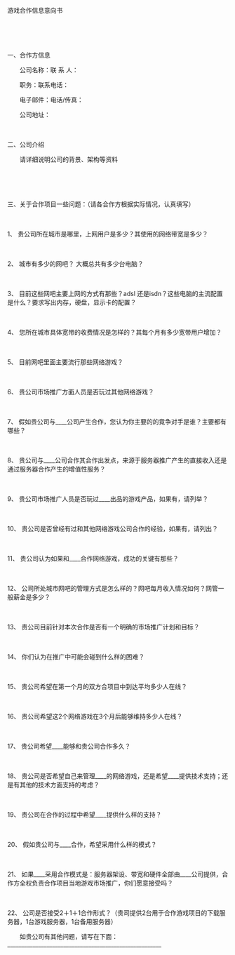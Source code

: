 



游戏合作信息意向书



 

　　

　　


 一、合作方信息



　　公司名称：联 系 人：

　　职务：联系电话：

　　电子邮件：电话/传真：

　　公司地址：

　　


 二、公司介绍



　　请详细说明公司的背景、架构等资料

　　

　　


 三、关于合作项目一些问题：（请各合作方根据实际情况，认真填写）



　　

1、
 贵公司所在城市是哪里，上网用户是多少？其使用的网络带宽是多少？

　　

2、
城市有多少的网吧？ 大概总共有多少台电脑？

　　

3、
目前这些网吧主要上网的方式有那些？adsl 还是isdn？这些电脑的主流配置是什么？要求写出内存，硬盘，显示卡的配置？

　　

4、
您所在城市具体宽带的收费情况是怎样的？其每个月有多少宽带用户增加？

　　

5、
目前网吧里面主要流行那些网络游戏？

　　

6、
贵公司市场推广方面人员是否玩过其他网络游戏？

　　

7、
假如贵公司与____公司产生合作，您认为你主要的的竟争对手是谁？主要都有哪些？

　　

8、
贵公司与____公司合作其合作出发点，来源于服务器推广产生的直接收入还是通过服务器合作产生的增值性服务？

　　

9、
贵公司市场推广人员是否玩过____出品的游戏产品，如果有，请列举？

　　

10、
贵公司是否曾经有过和其他网络游戏公司合作的经验，如果有，请列出？

　　

11、
贵公司认为如果和____合作网络游戏，成功的关键有那些？

　　

12、
公司所处城市网吧的管理方式是怎么样的？网吧每月收入情况如何？网管一般薪金是多少？

　　

13、
贵公司目前针对本次合作是否有一个明确的市场推广计划和目标？

　　

14、
你们认为在推广中可能会碰到什么样的困难？

　　

15、
贵公司希望在第一个月的双方合项目中到达平均多少人在线？

　　

16、
贵公司希望这2个网络游戏在3个月后能够维持多少人在线？

　　

17、
贵公司希望____能够和贵公司合作多久？

　　

18、
贵公司是否希望自己来管理____的网络游戏，还是希望____提供技术支持；还是有其他的技术方面支持的考虑？

　　

19、
贵公司在合作的过程中希望____提供什么样的支持？

　　

20、
假如贵公司与____合作，希望采用什么样的模式？

　　

21、
如果____采用合作模式是：服务器架设、带宽和硬件全部由____公司提供，合作方全权负责合作项目当地游戏市场推广，你们愿意接受吗？

　　

22、
 公司是否接受2＋1＋1合作形式？（贵司提供2台用于合作游戏项目的下载服务器，1台游戏服务器，1台备用服务器）　　

　　如贵公司有其他问题，请写在下面：　　_______________________________________________________